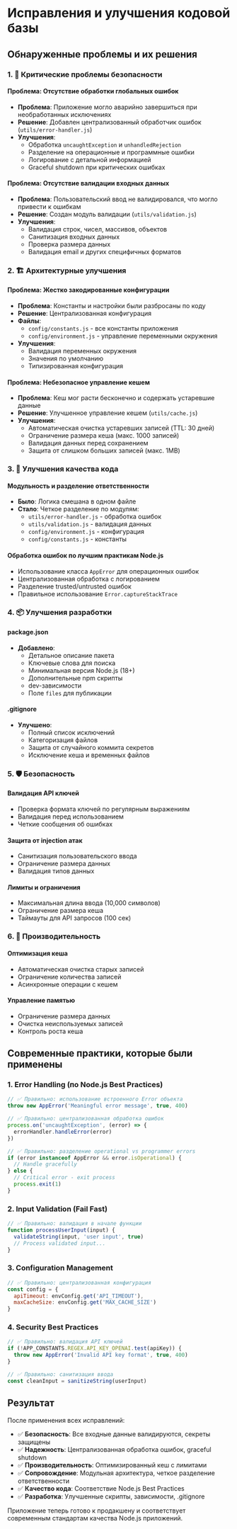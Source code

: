 # Исправления и улучшения кодовой базы

## Обнаруженные проблемы и их решения

### 1. 🚨 Критические проблемы безопасности

#### Проблема: Отсутствие обработки глобальных ошибок
- **Проблема**: Приложение могло аварийно завершиться при необработанных исключениях
- **Решение**: Добавлен централизованный обработчик ошибок (`utils/error-handler.js`)
- **Улучшения**:
  - Обработка `uncaughtException` и `unhandledRejection`
  - Разделение на операционные и программные ошибки
  - Логирование с детальной информацией
  - Graceful shutdown при критических ошибках

#### Проблема: Отсутствие валидации входных данных
- **Проблема**: Пользовательский ввод не валидировался, что могло привести к ошибкам
- **Решение**: Создан модуль валидации (`utils/validation.js`)
- **Улучшения**:
  - Валидация строк, чисел, массивов, объектов
  - Санитизация входных данных
  - Проверка размера данных
  - Валидация email и других специфичных форматов

### 2. 🏗️ Архитектурные улучшения

#### Проблема: Жестко закодированные конфигурации
- **Проблема**: Константы и настройки были разбросаны по коду
- **Решение**: Централизованная конфигурация
- **Файлы**:
  - `config/constants.js` - все константы приложения
  - `config/environment.js` - управление переменными окружения
- **Улучшения**:
  - Валидация переменных окружения
  - Значения по умолчанию
  - Типизированная конфигурация

#### Проблема: Небезопасное управление кешем
- **Проблема**: Кеш мог расти бесконечно и содержать устаревшие данные
- **Решение**: Улучшенное управление кешем (`utils/cache.js`)
- **Улучшения**:
  - Автоматическая очистка устаревших записей (TTL: 30 дней)
  - Ограничение размера кеша (макс. 1000 записей)
  - Валидация данных перед сохранением
  - Защита от слишком больших записей (макс. 1MB)

### 3. 🔧 Улучшения качества кода

#### Модульность и разделение ответственности
- **Было**: Логика смешана в одном файле
- **Стало**: Четкое разделение по модулям:
  - `utils/error-handler.js` - обработка ошибок
  - `utils/validation.js` - валидация данных
  - `config/environment.js` - конфигурация
  - `config/constants.js` - константы

#### Обработка ошибок по лучшим практикам Node.js
- Использование класса `AppError` для операционных ошибок
- Централизованная обработка с логированием
- Разделение trusted/untrusted ошибок
- Правильное использование `Error.captureStackTrace`

### 4. 📦 Улучшения разработки

#### package.json
- **Добавлено**:
  - Детальное описание пакета
  - Ключевые слова для поиска
  - Минимальная версия Node.js (18+)
  - Дополнительные npm скрипты
  - dev-зависимости
  - Поле `files` для публикации

#### .gitignore
- **Улучшено**:
  - Полный список исключений
  - Категоризация файлов
  - Защита от случайного коммита секретов
  - Исключение кеша и временных файлов

### 5. 🛡️ Безопасность

#### Валидация API ключей
- Проверка формата ключей по регулярным выражениям
- Валидация перед использованием
- Четкие сообщения об ошибках

#### Защита от injection атак
- Санитизация пользовательского ввода
- Ограничение размера данных
- Валидация типов данных

#### Лимиты и ограничения
- Максимальная длина ввода (10,000 символов)
- Ограничение размера кеша
- Таймауты для API запросов (100 сек)

### 6. 🚀 Производительность

#### Оптимизация кеша
- Автоматическая очистка старых записей
- Ограничение количества записей
- Асинхронные операции с кешем

#### Управление памятью
- Ограничение размера данных
- Очистка неиспользуемых записей
- Контроль роста кеша

## Современные практики, которые были применены

### 1. Error Handling (по Node.js Best Practices)
```javascript
// ✅ Правильно: использование встроенного Error объекта
throw new AppError('Meaningful error message', true, 400)

// ✅ Правильно: централизованная обработка ошибок
process.on('uncaughtException', (error) => {
  errorHandler.handleError(error)
})

// ✅ Правильно: разделение operational vs programmer errors
if (error instanceof AppError && error.isOperational) {
  // Handle gracefully
} else {
  // Critical error - exit process
  process.exit(1)
}
```

### 2. Input Validation (Fail Fast)
```javascript
// ✅ Правильно: валидация в начале функции
function processUserInput(input) {
  validateString(input, 'user input', true)
  // Process validated input...
}
```

### 3. Configuration Management
```javascript
// ✅ Правильно: централизованная конфигурация
const config = {
  apiTimeout: envConfig.get('API_TIMEOUT'),
  maxCacheSize: envConfig.get('MAX_CACHE_SIZE')
}
```

### 4. Security Best Practices
```javascript
// ✅ Правильно: валидация API ключей
if (!APP_CONSTANTS.REGEX.API_KEY_OPENAI.test(apiKey)) {
  throw new AppError('Invalid API key format', true, 400)
}

// ✅ Правильно: санитизация ввода
const cleanInput = sanitizeString(userInput)
```

## Результат

После применения всех исправлений:

- ✅ **Безопасность**: Все входные данные валидируются, секреты защищены
- ✅ **Надежность**: Централизованная обработка ошибок, graceful shutdown
- ✅ **Производительность**: Оптимизированный кеш с лимитами
- ✅ **Сопровождение**: Модульная архитектура, четкое разделение ответственности
- ✅ **Качество кода**: Соответствие Node.js Best Practices
- ✅ **Разработка**: Улучшенные скрипты, зависимости, .gitignore

Приложение теперь готово к продакшену и соответствует современным стандартам качества Node.js приложений.
